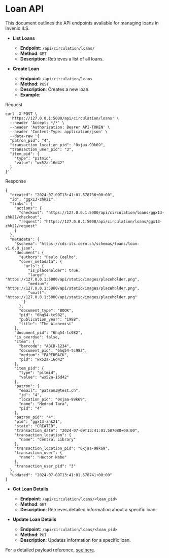 # Loan API

This document outlines the API endpoints available for managing loans in Invenio ILS.

* **List Loans**

    - **Endpoint**: `/api/circulation/loans/`
    - **Method**: `GET`
    - **Description**: Retrieves a list of all loans.

* **Create Loan**

    - **Endpoint**: `/api/circulation/loans`
    - **Method**: `POST`
    - **Description**: Creates a new loan.
    - **Example**:

Request

```shell
curl -X POST \
  'https://127.0.0.1:5000/api/circulation/loans' \
  --header 'Accept: */*' \
  --header 'Authorization: Bearer API-TOKEN' \
  --header 'Content-Type: application/json' \
  --data-raw '{
  "patron_pid": "4",
  "transaction_location_pid": "0xjaa-99k69",
  "transaction_user_pid": "3",
  "item_pid": {
    "type": "pitmid",
    "value": "wx52a-16d42"
  }
}'
```

Response

```shell
{
  "created": "2024-07-09T13:41:01.578736+00:00",
  "id": "ggx13-zhk21",
  "links": {
    "actions": {
      "checkout": "https://127.0.0.1:5000/api/circulation/loans/ggx13-zhk21/checkout",
      "request": "https://127.0.0.1:5000/api/circulation/loans/ggx13-zhk21/request"
    }
  },
  "metadata": {
    "$schema": "https://cds-ils.cern.ch/schemas/loans/loan-v1.0.0.json",
    "document": {
      "authors": "Paulo Coelho",
      "cover_metadata": {
        "urls": {
          "is_placeholder": true,
          "large": "https://127.0.0.1:5000/api/static/images/placeholder.png",
          "medium": "https://127.0.0.1:5000/api/static/images/placeholder.png",
          "small": "https://127.0.0.1:5000/api/static/images/placeholder.png"
        }
      },
      "document_type": "BOOK",
      "pid": "6hq54-tc982",
      "publication_year": "1988",
      "title": "The Alchemist"
    },
    "document_pid": "6hq54-tc982",
    "is_overdue": false,
    "item": {
      "barcode": "ABCD-1234",
      "document_pid": "6hq54-tc982",
      "medium": "PAPERBACK",
      "pid": "wx52a-16d42"
    },
    "item_pid": {
      "type": "pitmid",
      "value": "wx52a-16d42"
    },
    "patron": {
      "email": "patron3@test.ch",
      "id": "4",
      "location_pid": "0xjaa-99k69",
      "name": "Medrod Tara",
      "pid": "4"
    },
    "patron_pid": "4",
    "pid": "ggx13-zhk21",
    "state": "CREATED",
    "transaction_date": "2024-07-09T13:41:01.507088+00:00",
    "transaction_location": {
      "name": "Central Library"
    },
    "transaction_location_pid": "0xjaa-99k69",
    "transaction_user": {
      "name": "Hector Nabu"
    },
    "transaction_user_pid": "3"
  },
  "updated": "2024-07-09T13:41:01.578741+00:00"
}
```

* **Get Loan Details**

    - **Endpoint**: `/api/circulation/loans/<loan_pid>`
    - **Method**: `GET`
    - **Description**: Retrieves detailed information about a specific loan.

* **Update Loan Details**

    - **Endpoint**: `/api/circulation/loans/<loan_pid>`
    - **Method**: `PUT`
    - **Description**: Updates information for a specific loan.

For a detailed payload reference, [see here](https://github.com/inveniosoftware/invenio-circulation/blob/fd7f80e98918d9ed78282cda1c6aed40ec30f2f7/invenio_circulation/records/loaders/schemas/json.py#L75).
